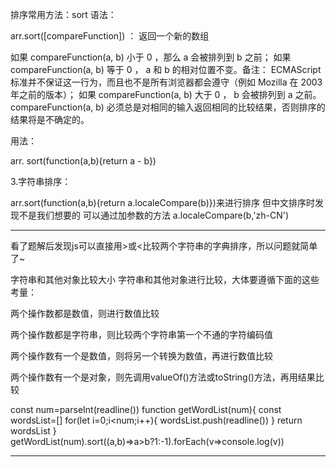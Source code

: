 排序常用方法：sort
语法：

arr.sort([compareFunction]) ： 返回一个新的数组

如果 compareFunction(a, b) 小于 0 ，那么 a 会被排列到 b 之前；
如果 compareFunction(a, b) 等于 0 ， a 和 b 的相对位置不变。备注： ECMAScript 标准并不保证这一行为，而且也不是所有浏览器都会遵守（例如 Mozilla 在 2003 年之前的版本）；
如果 compareFunction(a, b) 大于 0 ， b 会被排列到 a 之前。
compareFunction(a, b) 必须总是对相同的输入返回相同的比较结果，否则排序的结果将是不确定的。

用法：

arr. sort(function(a,b){return a - b})

3.字符串排序：

arr.sort(function(a,b){return a.localeCompare(b)})来进行排序
但中文排序时发现不是我们想要的 可以通过加参数的方法 a.localeCompare(b,'zh-CN')
  
---
看了题解后发现js可以直接用>或<比较两个字符串的字典排序，所以问题就简单了~

字符串和其他对象比较大小 字符串和其他对象进行比较，大体要遵循下面的这些考量：

两个操作数都是数值，则进行数值比较

两个操作数都是字符串，则比较两个字符串第一个不通的字符编码值

两个操作数有一个是数值，则将另一个转换为数值，再进行数值比较

两个操作数有一个是对象，则先调用valueOf()方法或toString()方法，再用结果比较


const num=parseInt(readline())
function getWordList(num){
    const wordsList=[]
    for(let i=0;i<num;i++){
        wordsList.push(readline())
    }
    return wordsList
}  
getWordList(num).sort((a,b)=>a>b?1:-1).forEach(v=>console.log(v))  

---  
